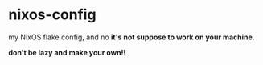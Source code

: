 # nixos-config
my NixOS flake config, and no **it's not suppose to work on your machine.**

**don't be lazy and make your own!!**
